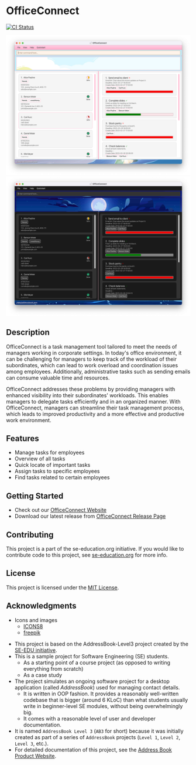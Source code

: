 # OfficeConnect

[![CI Status](https://github.com/AY2223S2-CS2103-F10-1/tp/workflows/Java%20CI/badge.svg)](https://github.com/AY2223S2-CS2103-F10-1/tp/actions)

![Ui](docs/images/Ui.png)
![Ui](docs/images/UiDark.png)

## Description
OfficeConnect is a task management tool tailored to meet the needs of managers working in corporate settings. 
In today's office environment, it can be challenging for managers to keep track of the workload of their subordinates,
which can lead to work overload and coordination issues among employees. Additionally, administrative tasks such as 
sending emails can consume valuable time and resources.

OfficeConnect addresses these problems by providing managers with enhanced visibility into their subordinates' 
workloads. This enables managers to delegate tasks efficiently and in an organized manner. With OfficeConnect, 
managers can streamline their task management process, which leads to improved productivity and a more effective 
and productive work environment.

## Features

- Manage tasks for employees
- Overview of all tasks
- Quick locate of important tasks
- Assign tasks to specific employees
- Find tasks related to certain employees

## Getting Started

- Check out our [OfficeConnect Website](https://ay2223s2-cs2103-f10-1.github.io/tp/)
- Download our latest release from [OfficeConnect Release Page](https://github.com/AY2223S2-CS2103T-W10-1/tp/releases)

## Contributing

This project is a part of the se-education.org initiative. If you would like to contribute code to this project, see [se-education.org](https://se-education.org#https://se-education.org/#contributing) for more info.

## License

This project is licensed under the [MIT License](LICENSE).

## Acknowledgments

- Icons and images
  - [ICONS8](https://icons8.com/)
  - [freepik](https://www.freepik.com/)


* This project is based on the AddressBook-Level3 project created by the [SE-EDU initiative](https://se-education.org).
* This is a sample project for Software Engineering (SE) students.
  * As a starting point of a course project (as opposed to writing everything from scratch)
  * As a case study
* The project simulates an ongoing software project for a desktop application (called _AddressBook_) used for managing contact details.
  * It is written in OOP fashion. It provides a reasonably well-written codebase that is bigger (around 6 KLoC) than what students usually write in beginner-level SE modules, without being overwhelmingly big.
  * It comes with a reasonable level of user and developer documentation.
* It is named `AddressBook Level 3` (`AB3` for short) because it was initially created as part of a series of `AddressBook` projects (`Level 1`, `Level 2`, `Level 3`, etc.).
* For detailed documentation of this project, see the [Address Book Product Website](https://se-education.org/addressbook-level3).
